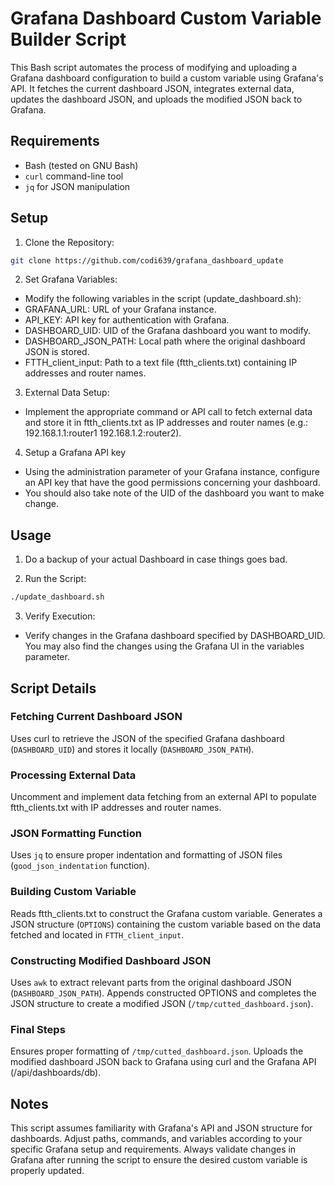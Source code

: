# Grafana Dashboard Custom Variable Builder Script

This Bash script automates the process of modifying and uploading a Grafana dashboard configuration to build a custom variable using Grafana's API. It fetches the current dashboard JSON, integrates external data, updates the dashboard JSON, and uploads the modified JSON back to Grafana.

## Requirements

- Bash (tested on GNU Bash)
- `curl` command-line tool
- `jq` for JSON manipulation

## Setup

1. Clone the Repository:

```bash
git clone https://github.com/codi639/grafana_dashboard_update
```

2. Set Grafana Variables:
  - Modify the following variables in the script (update_dashboard.sh):
  - GRAFANA_URL: URL of your Grafana instance.
  - API_KEY: API key for authentication with Grafana.
  - DASHBOARD_UID: UID of the Grafana dashboard you want to modify.
  - DASHBOARD_JSON_PATH: Local path where the original dashboard JSON is stored.
  - FTTH_client_input: Path to a text file (ftth_clients.txt) containing IP addresses and router names.

3. External Data Setup:
  - Implement the appropriate command or API call to fetch external data and store it in ftth_clients.txt as IP addresses and router names (e.g.:
192.168.1.1:router1
192.168.1.2:router2).

4. Setup a Grafana API key
  - Using the administration parameter of your Grafana instance, configure an API key that have the good permissions concerning your dashboard.
  - You should also take note of the UID of the dashboard you want to make change.

## Usage
1. Do a backup of your actual Dashboard in case things goes bad.

2. Run the Script:

```bash
./update_dashboard.sh
```

3. Verify Execution:
- Verify changes in the Grafana dashboard specified by DASHBOARD_UID. You may also find the changes using the Grafana UI in the variables parameter.

## Script Details
### Fetching Current Dashboard JSON

Uses curl to retrieve the JSON of the specified Grafana dashboard (`DASHBOARD_UID`) and stores it locally (`DASHBOARD_JSON_PATH`).

### Processing External Data

Uncomment and implement data fetching from an external API to populate ftth_clients.txt with IP addresses and router names.

### JSON Formatting Function

Uses `jq` to ensure proper indentation and formatting of JSON files (`good_json_indentation` function).

### Building Custom Variable

Reads ftth_clients.txt to construct the Grafana custom variable.
Generates a JSON structure (`OPTIONS`) containing the custom variable based on the data fetched and located in `FTTH_client_input`.

### Constructing Modified Dashboard JSON

Uses `awk` to extract relevant parts from the original dashboard JSON (`DASHBOARD_JSON_PATH`).
Appends constructed OPTIONS and completes the JSON structure to create a modified JSON (`/tmp/cutted_dashboard.json`).

### Final Steps

Ensures proper formatting of `/tmp/cutted_dashboard.json`.
Uploads the modified dashboard JSON back to Grafana using curl and the Grafana API (/api/dashboards/db).

## Notes

This script assumes familiarity with Grafana's API and JSON structure for dashboards.
Adjust paths, commands, and variables according to your specific Grafana setup and requirements.
Always validate changes in Grafana after running the script to ensure the desired custom variable is properly updated.
